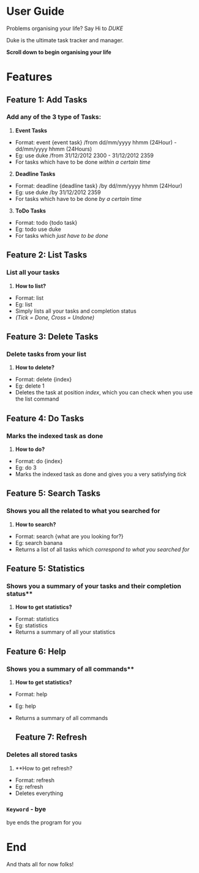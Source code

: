 

# User Guide

Problems organising your life? Say Hi to *DUKE*

Duke is the ultimate task tracker and manager.

**Scroll down to begin organising your life**


# Features 
 
## Feature 1: Add Tasks

### Add any of the 3 type of Tasks:

1. **Event Tasks**
  * Format: event {event task} /from dd/mm/yyyy hhmm (24Hour) - dd/mm/yyyy hhmm (24Hours)
  * Eg: use duke /from 31/12/2012 2300 - 31/12/2012 2359
  * For tasks which have to be done *within a certain time*

2. **Deadline Tasks**
  * Format: deadline {deadline task} /by dd/mm/yyyy hhmm (24Hour)
  * Eg: use duke /by 31/12/2012 2359
  * For tasks which have to be done *by a certain time*

3. **ToDo Tasks**
  * Format: todo {todo task}
  * Eg: todo use duke 
  * For tasks which *just have to be done*

## Feature 2: List Tasks

### List all your tasks

1. **How to list?**
  * Format: list
  * Eg: list
  * Simply lists all your tasks and completion status 
  * *(Tick = Done, Cross = Undone)*

## Feature 3: Delete Tasks

### Delete tasks from your list

1. **How to delete?**
  * Format: delete {index}
  * Eg: delete 1
  * Deletes the task at position *index*, which you can check when you use the list command

## Feature 4: Do Tasks

### Marks the indexed task as done

1. **How to do?**
  * Format: do {index}
  * Eg: do 3
  * Marks the indexed task as done and gives you a very satisfying *tick*

## Feature 5: Search Tasks

### Shows you all the related to what you searched for

1. **How to search?**
  * Format: search {what are you looking for?}
  * Eg: search banana
  * Returns a list of all tasks which *correspond to what you searched for*


## Feature 5: Statistics

### Shows you a summary of your tasks and their completion status**

1. **How to get statistics?**
  * Format: statistics
  * Eg: statistics
  * Returns a summary of all your statistics
  
  ## Feature 6: Help

### Shows you a summary of all commands**

1. **How to get statistics?**
  * Format: help
  * Eg: help
  * Returns a summary of all commands
  
    ## Feature 7: Refresh

### Deletes all stored tasks

1. **How to get refresh?
  * Format: refresh
  * Eg: refresh
  * Deletes everything




### `Keyword` - bye

bye ends the program for you


# End

And thats all for now folks! 




